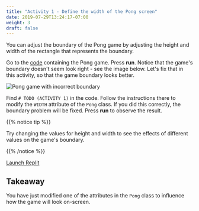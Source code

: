 ```yaml
---
title: "Activity 1 - Define the width of the Pong screen"
date: 2019-07-29T13:24:17-07:00
weight: 3
draft: false
---
```


You can adjust the boundary of the Pong game by adjusting the height and width of the rectangle that represents the boundary.

Go to the <a href="https://replit.com/@nuevofoundation/PongLessonStudent?v=1" target="_blank">code</a> containing the Pong game. Press **run**. Notice that the game's boundary doesn't seem look right - see the image below. Let's fix that in this activity, so that the game boundary looks better.

![Pong game with incorrect boundary](../media/width-highlight.png)

Find `# TODO (ACTIVITY 1)` in the code. Follow the instructions there to modify the `WIDTH` attribute of the `Pong` class. If you did this correctly, the boundary problem will be fixed. Press **run** to observe the result.

{{% notice tip %}}

Try changing the values for height and width to see the effects of different values on the game's boundary.

{{% /notice %}}

<a class="my-2 mx-4 btn btn-info" href="https://replit.com/@nuevofoundation/PongLessonStudent" target="_blank">Launch Replit</a>

## Takeaway

You have just modified one of the attributes in the `Pong` class to influence how the game will look on-screen.
